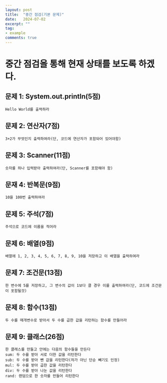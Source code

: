 ```yaml
---
layout: post
title:  "중간 점검(기본 문제)"
date:   2024-07-02
excerpt: ""
tag:
- example
comments: true
---
```


# 중간 점검을 통해 현재 상태를 보도록 하겠다.

## 문제 1: System.out.println(5점)
    Hello World를 출력하라

## 문제 2: 연산자(7점)
    3+2가 무엇인지 출력하여라(단, 코드에 연산자가 포함돠어 있어야함)

## 문제 3: Scanner(11점)
    숫자를 하나 입력받아 출력하여라(단, Scanner를 포함해야 함)

## 문재 4: 반복문(9점)
    10을 100번 출력하여라

## 문제 5: 주석(7점)
    주석으로 코드에 이름을 적어라

## 문제 6: 배열(9점)
    배열에 1, 2, 3, 4, 5, 6, 7, 8, 9, 10을 저장하고 이 배열을 출력하여라

## 문제 7: 조건문(13점)
    한 변수에 5를 저장하고, 그 변수의 값이 1보다 클 경우 이를 출력하여라(단, 코드에 조건문이 포함될것)

## 문제 8: 함수(13점)
    두 수를 매개변수로 받아서 두 수를 곱한 값을 리턴하는 함수를 만들어라

## 문제 9: 클래스(26점)
    한 클래스를 만들고 안에는 다음의 함수들을 만든다
    sum: 두 수를 받아 서로 더한 값을 리턴한다
    sub: 두 수를 받아 뺀 값을 리턴한다(차가 아닌 단순 빼기도 인정)
    mul: 두 수를 받아 곱한 값을 리턴한다
    div: 두 수를 받아 나눈 값을 리턴한다
    rand: 랜덤으로 한 숫자를 만들어 리턴한다